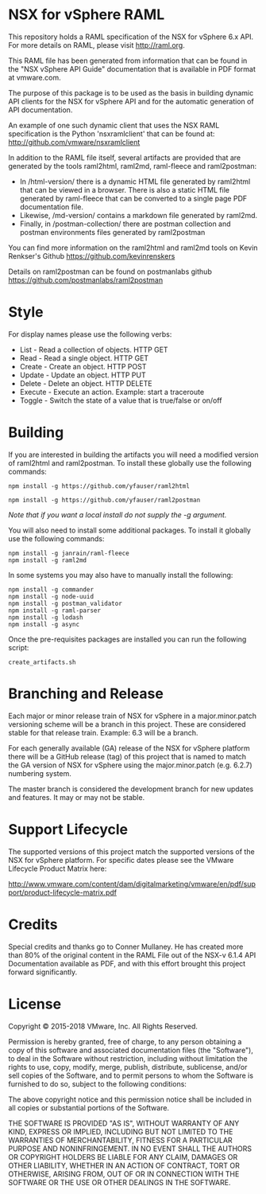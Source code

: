 # NSX for vSphere RAML

This repository holds a RAML specification of the NSX for vSphere 6.x API.
For more details on RAML, please visit http://raml.org.

This RAML file has been generated from information that can be found in the "NSX vSphere API Guide" documentation that is  available in PDF format at vmware.com.

The purpose of this package is to be used as the basis in building dynamic API clients for the NSX for vSphere API and for the automatic generation of API documentation.

An example of one such dynamic client that uses the NSX RAML specification is the Python 'nsxramlclient' that can be found at:
http://github.com/vmware/nsxramlclient

In addition to the RAML file itself, several artifacts are provided that are generated by the tools raml2html, raml2md, raml-fleece and raml2postman:
- In /html-version/ there is a dynamic HTML file generated by raml2html that can be viewed in a browser. There is also a static HTML file generated by raml-fleece that can be converted to a single page PDF documentation file.
- Likewise, /md-version/ contains a markdown file generated by raml2md.
- Finally, in /postman-collection/ there are postman collection and postman environments files generated by raml2postman

You can find more information on the raml2html and raml2md tools on Kevin Renkser's Github
https://github.com/kevinrenskers

Details on raml2postman can be found on postmanlabs github
https://github.com/postmanlabs/raml2postman

# Style

For display names please use the following verbs:
- List - Read a collection of objects. HTTP GET
- Read - Read a single object. HTTP GET
- Create - Create an object. HTTP POST
- Update - Update an object. HTTP PUT
- Delete - Delete an object. HTTP DELETE
- Execute - Execute an action. Example: start a traceroute
- Toggle - Switch the state of a value that is true/false or on/off

# Building

If you are interested in building the artifacts you will need a modified version of raml2html and raml2postman. To install these globally use the following commands:

    npm install -g https://github.com/yfauser/raml2html

    npm install -g https://github.com/yfauser/raml2postman

*Note that if you want a local install do not supply the -g argument.*

You will also need to install some additional packages. To install it globally use the following commands:

    npm install -g janrain/raml-fleece
    npm install -g raml2md

In some systems you may also have to manually install the following:

    npm install -g commander
    npm install -g node-uuid
    npm install -g postman_validator
    npm install -g raml-parser
    npm install -g lodash
    npm install -g async

Once the pre-requisites packages are installed you can run the following script:

    create_artifacts.sh

# Branching and Release

Each major or minor release train of NSX for vSphere in a major.minor.patch versioning scheme will be a branch in this project. These are considered stable for that release train. Example: 6.3 will be a branch.

For each generally available (GA) release of the NSX for vSphere platform there will be a GitHub release (tag) of this project that is named to match the GA version of NSX for vSphere using the major.minor.patch (e.g. 6.2.7) numbering system.

The master branch is considered the development branch for new updates and features. It may or may not be stable.

# Support Lifecycle

The supported versions of this project match the supported versions of the NSX for vSphere platform. For specific dates please see the VMware Lifecycle Product Matrix here:

http://www.vmware.com/content/dam/digitalmarketing/vmware/en/pdf/support/product-lifecycle-matrix.pdf

# Credits
Special credits and thanks go to Conner Mullaney. He has created more than 80% of the original content in the RAML File out of the NSX-v 6.1.4 API Documentation available as PDF, and with this effort brought this project forward significantly.

# License
Copyright © 2015-2018 VMware, Inc. All Rights Reserved.

Permission is hereby granted, free of charge, to any person obtaining a copy of this software and associated
documentation files (the "Software"), to deal in the Software without restriction, including without limitation
the rights to use, copy, modify, merge, publish, distribute, sublicense, and/or sell copies of the Software, and
to permit persons to whom the Software is furnished to do so, subject to the following conditions:

The above copyright notice and this permission notice shall be included in all copies or substantial portions
of the Software.

THE SOFTWARE IS PROVIDED "AS IS", WITHOUT WARRANTY OF ANY KIND, EXPRESS OR IMPLIED, INCLUDING BUT NOT LIMITED
TO THE WARRANTIES OF MERCHANTABILITY, FITNESS FOR A PARTICULAR PURPOSE AND NONINFRINGEMENT. IN NO EVENT SHALL
THE AUTHORS OR COPYRIGHT HOLDERS BE LIABLE FOR ANY CLAIM, DAMAGES OR OTHER LIABILITY, WHETHER IN AN ACTION OF
CONTRACT, TORT OR OTHERWISE, ARISING FROM, OUT OF OR IN CONNECTION WITH THE SOFTWARE OR THE USE OR OTHER DEALINGS
IN THE SOFTWARE.
